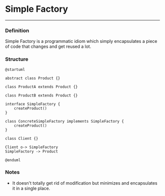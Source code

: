 # Simple Factory

___

### Definition

Simple Factory is a programmatic idiom which simply encapsulates a piece of code that changes and get reused a lot.

### Structure

```puml
@startuml

abstract class Product {}

class ProductA extends Product {}

class ProductB extends Product {}

interface SimpleFactory {
    createProduct()
}

class ConcreteSimpleFactory implements SimpleFactory {
    createProduct()
}

class Client {}

Client o-> SimpleFactory
SimpleFactory -> Product

@enduml
```

### Notes

- It doesn't totally get rid of modification but minimizes and encapsulates it in a single place.